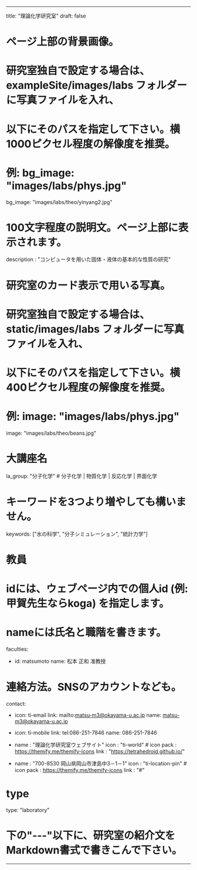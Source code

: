 ---

title: "理論化学研究室"
draft: false

# ページ上部の背景画像。

# 研究室独自で設定する場合は、exampleSite/images/labs フォルダーに写真ファイルを入れ、

# 以下にそのパスを指定して下さい。横1000ピクセル程度の解像度を推奨。

# 例: bg_image: "images/labs/phys.jpg"

bg_image: "images/labs/theo/yinyang2.jpg"

# 100文字程度の説明文。ページ上部に表示されます。

description : "コンピュータを用いた固体・液体の基本的な性質の研究"

# 研究室のカード表示で用いる写真。

# 研究室独自で設定する場合は、static/images/labs フォルダーに写真ファイルを入れ、

# 以下にそのパスを指定して下さい。横400ピクセル程度の解像度を推奨。

# 例: image: "images/labs/phys.jpg"

image: "images/labs/theo/beans.jpg"

# 大講座名

la_group: "分子化学" # 分子化学 | 物質化学 | 反応化学 | 界面化学

# キーワードを3つより増やしても構いません。

keywords: ["水の科学", "分子シミュレーション", "統計力学"]

# 教員

# idには、ウェブページ内での個人id (例: 甲賀先生ならkoga) を指定します。

# nameには氏名と職階を書きます。

faculties:

- id: matsumoto
  name: 松本 正和 准教授

# 連絡方法。SNSのアカウントなども。

contact:

- icon: ti-email
  link: mailto:matsu-m3@okayama-u.ac.jp
  name: matsu-m3@okayama-u.ac.jp

- icon: ti-mobile
  link: tel:086-251-7846
  name: 086-251-7846

- name : "理論化学研究室ウェブサイト"
  icon : "ti-world" # icon pack : https://themify.me/themify-icons
  link : "https://tetrahedroid.github.io/"

- name : "700-8530 岡山県岡山市津島中3－1－1"
  icon : "ti-location-pin" # icon pack : https://themify.me/themify-icons
  link : "#"

# type

type: "laboratory"

# 下の"---"以下に、研究室の紹介文をMarkdown書式で書きこんで下さい。

---
